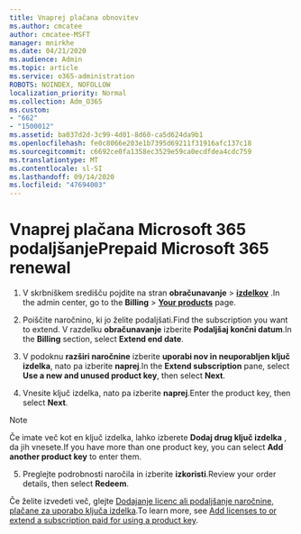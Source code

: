 ```yaml
---
title: Vnaprej plačana obnovitev
ms.author: cmcatee
author: cmcatee-MSFT
manager: mnirkhe
ms.date: 04/21/2020
ms.audience: Admin
ms.topic: article
ms.service: o365-administration
ROBOTS: NOINDEX, NOFOLLOW
localization_priority: Normal
ms.collection: Adm_O365
ms.custom:
- "662"
- "1500012"
ms.assetid: ba037d2d-3c99-4d01-8d60-ca5d624da9b1
ms.openlocfilehash: fe0c8066e203e1b7395d69211f31916afc137c18
ms.sourcegitcommit: c6692ce0fa1358ec3529e59ca0ecdfdea4cdc759
ms.translationtype: MT
ms.contentlocale: sl-SI
ms.lasthandoff: 09/14/2020
ms.locfileid: "47694003"
---
```

# <a name="prepaid-microsoft-365-renewal"></a><span data-ttu-id="4fbf6-102">Vnaprej plačana Microsoft 365 podaljšanje</span><span class="sxs-lookup"><span data-stu-id="4fbf6-102">Prepaid Microsoft 365 renewal</span></span>

1. <span data-ttu-id="4fbf6-103">V skrbniškem središču pojdite na stran **obračunavanje** \> **[izdelkov](https://go.microsoft.com/fwlink/p/?linkid=842054)** .</span><span class="sxs-lookup"><span data-stu-id="4fbf6-103">In the admin center, go to the **Billing** \> **[Your products](https://go.microsoft.com/fwlink/p/?linkid=842054)** page.</span></span>

2. <span data-ttu-id="4fbf6-104">Poiščite naročnino, ki jo želite podaljšati.</span><span class="sxs-lookup"><span data-stu-id="4fbf6-104">Find the subscription you want to extend.</span></span> <span data-ttu-id="4fbf6-105">V razdelku **obračunavanje** izberite **Podaljšaj končni datum**.</span><span class="sxs-lookup"><span data-stu-id="4fbf6-105">In the **Billing** section, select **Extend end date**.</span></span>

3. <span data-ttu-id="4fbf6-106">V podoknu **razširi naročnine** izberite **uporabi nov in neuporabljen ključ izdelka**, nato pa izberite **naprej**.</span><span class="sxs-lookup"><span data-stu-id="4fbf6-106">In the **Extend subscription** pane, select **Use a new and unused product key**, then select **Next**.</span></span>

4. <span data-ttu-id="4fbf6-107">Vnesite ključ izdelka, nato pa izberite **naprej**.</span><span class="sxs-lookup"><span data-stu-id="4fbf6-107">Enter the product key, then select **Next**.</span></span>

> [!NOTE]
> <span data-ttu-id="4fbf6-108">Če imate več kot en ključ izdelka, lahko izberete **Dodaj drug ključ izdelka** , da jih vnesete.</span><span class="sxs-lookup"><span data-stu-id="4fbf6-108">If you have more than one product key, you can select **Add another product key** to enter them.</span></span>

5. <span data-ttu-id="4fbf6-109">Preglejte podrobnosti naročila in izberite **izkoristi**.</span><span class="sxs-lookup"><span data-stu-id="4fbf6-109">Review your order details, then select **Redeem**.</span></span>

<span data-ttu-id="4fbf6-110">Če želite izvedeti več, glejte [Dodajanje licenc ali podaljšanje naročnine, plačane za uporabo ključa izdelka](https://docs.microsoft.com/microsoft-365/commerce/licenses/add-licenses-using-product-key).</span><span class="sxs-lookup"><span data-stu-id="4fbf6-110">To learn more, see [Add licenses to or extend a subscription paid for using a product key](https://docs.microsoft.com/microsoft-365/commerce/licenses/add-licenses-using-product-key).</span></span>